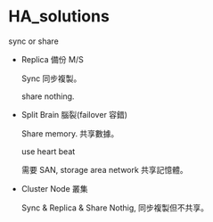 # HA_solutions
sync or share



* Replica 備份 M/S

    Sync 同步複製。

    share nothing.

* Split Brain 腦裂(failover 容錯)

    Share memory. 共享數據。

    use heart beat

    需要 SAN, storage area network 共享記憶體。

* Cluster Node 叢集

    Sync & Replica & Share Nothig, 同步複製但不共享。



